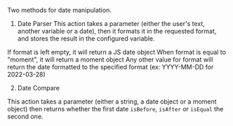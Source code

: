 Two methods for date manipulation.

1. Date Parser
   This action takes a parameter (either the user's text, another variable or a date), then it formats it in the requested format, and stores the result in the configured variable.

If format is left empty, it will return a JS date object
When format is equal to "moment", it will return a moment object
Any other value for format will return the date formatted to the specified format (ex: YYYY-MM-DD for 2022-03-28)

2. Date Compare

This action takes a parameter (either a string, a date object or a moment object) then returns whether the first date `isBefore`, `isAfter` or `isEqual` the second one.
